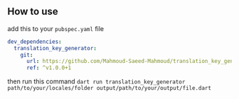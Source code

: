 ## How to use

add this to your `pubspec.yaml` file
``` yaml
dev_dependencies:
  translation_key_generator:
    git:
      url: https://github.com/Mahmoud-Saeed-Mahmoud/translation_key_generator.git
      ref: ^v1.0.0+1
```


then run this command `dart run translation_key_generator path/to/your/locales/folder output/path/to/your/output/file.dart`


